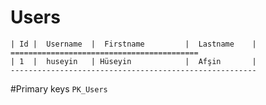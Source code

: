 # Users
```
| Id |  Username  |  Firstname         |  Lastname    |
==========================================
| 1  |  huseyin   | Hüseyin            |  Afşin       |
-------------------------------------------------------
```

#Primary keys
```PK_Users```

